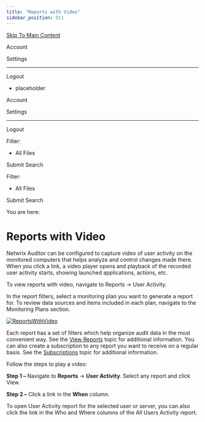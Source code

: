 ```yaml
---
title: "Reports with Video"
sidebar_position: 911
---
```


[Skip To Main Content](#)

Account

Settings

---

Logout

* placeholder

Account

Settings

---

Logout

Filter: 

* All Files

Submit Search

Filter: 

* All Files

Submit Search

You are here:

# Reports with Video

Netwrix Auditor can be configured to capture video of user activity on the monitored computers that helps analyze and control changes made there. When you click a link, a video player opens and playback of the recorded user activity starts, showing launched applications, actions, etc.

To view reports with video, navigate to Reports → User Activity.

In the report filters, select a monitoring plan you want to generate a report for. To review data sources and items included in each plan, navigate to the Monitoring Plans section.

[![ReportsWithVideo](../static/img/Auditor/Images/Auditor/Report/AllUserActivityVideo_thumb_0_0.png "ReportsWithVideo")](../../../Resources/Images/Auditor/Report/AllUserActivityVideo.png)

Each report has a set of filters which help organize audit data in the most convenient way. See the [View Reports](View.htm "View Reports") topic for additional information. You can also create a subscription to any report you want to receive on a regular basis. See the [Subscriptions](../Subscriptions/Overview.htm "Subscriptions") topic for additional information.

Follow the steps to play a video:

**Step 1 –** Navigate to **Reports** → **User Activity**. Select any report and click View.

**Step 2 –** Click a link in the **When** column.

To open User Activity report for the selected user or server, you can also click the link in the Who and Where columns of the All Users Activity report.